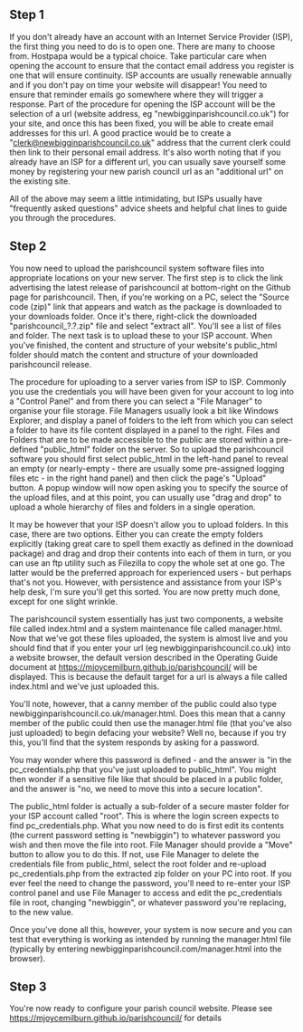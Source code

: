 ## Step 1

If you don't already have an account with an Internet Service Provider (ISP), the first thing you need to do is to open one. There are many to choose from. Hostpapa would be a typical choice. Take particular care when opening the account to ensure that the contact email address you register is one that will ensure continuity. ISP accounts are usually renewable annually and if you don't pay on time your website will disappear! You need to ensure that reminder emails go somewhere where they will trigger a response. Part of the procedure for opening the ISP account will be the selection of a url (website address, eg "newbigginparishcouncil.co.uk") for your site, and once this has been fixed, you will be able to create email addresses for this url. A good practice would be to create a "clerk@newbigginparishcouncil.co.uk" address that the current clerk could then link to their personal email address. It's also worth noting that if you already have an ISP for a different url, you can usually save yourself some money by registering your new parish council url as an "additional url" on the existing site. 

All of the above may seem a little intimidating, but ISPs usually have "frequently asked questions" advice sheets and helpful chat lines to guide you through the procedures.

## Step 2

You now need to upload the parishcouncil system software files into appropriate locations on your new server. The first step is to click the link advertising the latest release of parishcouncil at bottom-right on the Github page for parishcouncil. Then, if you're working on a PC, select the "Source code (zip)" link that appears and watch as the package is downloaded to your downloads folder. Once it's there, right-click the downloaded "parishcouncil_?.?.zip" file and select "extract all". You'll see a list of files and folder. The next task is to upload these to your ISP account. When you've finished, the content and structure of your website's public_html folder should match the content and structure of your downloaded parishcouncil release.

The procedure for uploading to a server varies from ISP to ISP. Commonly you use the credentials you will have been given for your account to log into a "Control Panel" and from there you can select a "File Manager" to organise your file storage. File Managers usually look a bit like Windows Explorer, and display a panel of folders to the left from which you can select a folder to have its file content displayed in a panel to the right. Files and Folders that are to be made accessible to the public are stored within a pre-defined "public_html" folder on the server. So to upload the parishcouncil software you should first select public_html in the left-hand panel to reveal an empty (or nearly-empty - there are usually some pre-assigned logging files etc - in the right hand panel) and then click the page's "Upload" button. A popup window will now open asking you to specify the source of the upload files, and at this point, you can usually use "drag and drop" to upload a whole hierarchy of files and folders in a single operation. 

It may be however that your ISP doesn't allow you to upload folders. In this case, there are two options. Either you can create the empty folders explicitly (taking great care to spell them exactly as defined in the download package) and drag and drop their contents into each of them in turn, or you can use an ftp utility such as Filezilla to copy the whole set at one go. The latter would be the preferred approach for experienced users - but perhaps that's not you. However, with persistence and assistance from your ISP's help desk, I'm sure you'll get this sorted. You are now pretty much done, except for one slight wrinkle.

The parishcouncil system essentially has just two components, a website file called index.html and a system maintenance file called manager.html. Now that we've got these files uploaded, the system is almost live and you should find that if you enter your url (eg newbigginparishcouncil.co.uk) into a website browser, the default version described in the Operating Guide document at https://mjoycemilburn.github.io/parishcouncil/ will be displayed. This is because the default target for a url is always a file called index.html and we've just uploaded this. 

You'll note, however, that a canny member of the public could also type newbigginparishcouncil.co.uk/manager.html. Does this mean that a canny member of the public could then use the manager.html file (that you've also just uploaded) to begin defacing your website? Well no, because if you try this, you'll find that the system responds by asking for a password.

You may wonder where this password is defined - and the answer is "in the pc_credentials.php that you've just uploaded to public_html". You might then wonder if a sensitive file like that should be placed in a public folder, and the answer is "no, we need to move this into a secure location". 

The public_html folder is actually a sub-folder of a secure master folder for your ISP account called "root". This is where the login screen expects to find pc_credentials.php. What you now need to do is first edit its contents (the current password setting is "newbiggin") to whatever password you wish and then move the file into root. File Manager should provide a "Move" button to allow you to do this. If not, use File Manager to delete the credentials file from public_html, select the root folder and re-upload pc_credentials.php from the extracted zip folder on your PC into root. If you ever feel the need to change the password, you'll need to re-enter your ISP control panel and use File Manager to access and edit the pc_credentials file in root, changing "newbiggin", or whatever password you're replacing, to the new value. 

Once you've done all this, however, your system is now secure and you can test that everything is working as intended by running the manager.html file (typically by entering newbigginparishcouncil.com/manager.html into the browser).

## Step 3

You're now ready to configure your parish council website. Please see https://mjoycemilburn.github.io/parishcouncil/ for details

